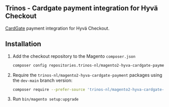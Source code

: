 ## Trinos - Cardgate payment integration for Hyvä Checkout

[CardGate](https://www.cardgate.com/) payment integration for Hyvä Checkout.

## Installation

1. Add the checkout repository to the Magento `composer.json`
    ```sh
    composer config repositories.trinos-nl/magento2-hyva-cardgate-payment git git@github.com:trinos-nl/magento2-hyva-cardgate-payment.git
    ```

2. Require the `trinos-nl/magento2-hyva-cardgate-payment` packages using the `dev-main` branch version:
    ```sh
    composer require --prefer-source 'trinos-nl/magento2-hyva-cardgate-payment:dev-main'
    ```

3. Run `bin/magento setup:upgrade`
